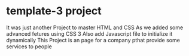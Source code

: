# template-3 project
It was just another Project to master HTML and CSS 
As we added some advanced fetures using CSS 3
Also add Javascript file to initialize it dynamically
This Project is an page for a company pthat provide some services to people
